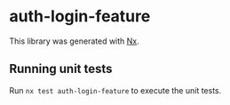 # auth-login-feature

This library was generated with [Nx](https://nx.dev).

## Running unit tests

Run `nx test auth-login-feature` to execute the unit tests.
